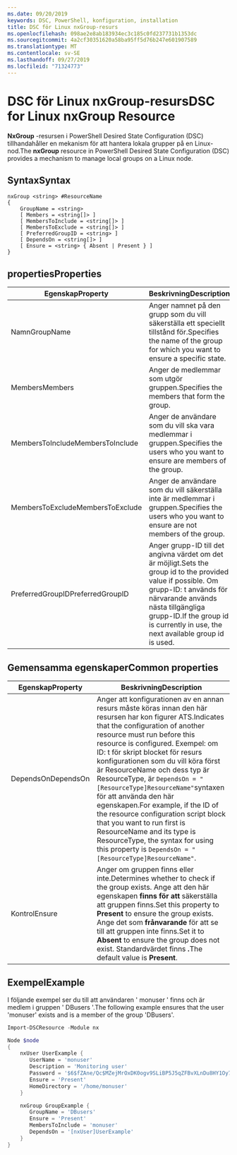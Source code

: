 ```yaml
---
ms.date: 09/20/2019
keywords: DSC, PowerShell, konfiguration, installation
title: DSC för Linux nxGroup-resurs
ms.openlocfilehash: 098ae2e8ab183934ec3c185c0fd237731b1353dc
ms.sourcegitcommit: 4a2cf30351620a58ba95ff5d76b247e601907589
ms.translationtype: MT
ms.contentlocale: sv-SE
ms.lasthandoff: 09/27/2019
ms.locfileid: "71324773"
---
```

# <a name="dsc-for-linux-nxgroup-resource"></a><span data-ttu-id="39971-103">DSC för Linux nxGroup-resurs</span><span class="sxs-lookup"><span data-stu-id="39971-103">DSC for Linux nxGroup Resource</span></span>

<span data-ttu-id="39971-104">**NxGroup** -resursen i PowerShell Desired State Configuration (DSC) tillhandahåller en mekanism för att hantera lokala grupper på en Linux-nod.</span><span class="sxs-lookup"><span data-stu-id="39971-104">The **nxGroup** resource in PowerShell Desired State Configuration (DSC) provides a mechanism to manage local groups on a Linux node.</span></span>

## <a name="syntax"></a><span data-ttu-id="39971-105">Syntax</span><span class="sxs-lookup"><span data-stu-id="39971-105">Syntax</span></span>

```Syntax
nxGroup <string> #ResourceName
{
    GroupName = <string>
    [ Members = <string[]> ]
    [ MembersToInclude = <string[]> ]
    [ MembersToExclude = <string[]> ]
    [ PreferredGroupID = <string> ]
    [ DependsOn = <string[]> ]
    [ Ensure = <string> { Absent | Present } ]
}
```

## <a name="properties"></a><span data-ttu-id="39971-106">properties</span><span class="sxs-lookup"><span data-stu-id="39971-106">Properties</span></span>

|<span data-ttu-id="39971-107">Egenskap</span><span class="sxs-lookup"><span data-stu-id="39971-107">Property</span></span> |<span data-ttu-id="39971-108">Beskrivning</span><span class="sxs-lookup"><span data-stu-id="39971-108">Description</span></span> |
|---|---|
|<span data-ttu-id="39971-109">Namn</span><span class="sxs-lookup"><span data-stu-id="39971-109">GroupName</span></span> |<span data-ttu-id="39971-110">Anger namnet på den grupp som du vill säkerställa ett speciellt tillstånd för.</span><span class="sxs-lookup"><span data-stu-id="39971-110">Specifies the name of the group for which you want to ensure a specific state.</span></span> |
|<span data-ttu-id="39971-111">Members</span><span class="sxs-lookup"><span data-stu-id="39971-111">Members</span></span> |<span data-ttu-id="39971-112">Anger de medlemmar som utgör gruppen.</span><span class="sxs-lookup"><span data-stu-id="39971-112">Specifies the members that form the group.</span></span> |
|<span data-ttu-id="39971-113">MembersToInclude</span><span class="sxs-lookup"><span data-stu-id="39971-113">MembersToInclude</span></span> |<span data-ttu-id="39971-114">Anger de användare som du vill ska vara medlemmar i gruppen.</span><span class="sxs-lookup"><span data-stu-id="39971-114">Specifies the users who you want to ensure are members of the group.</span></span> |
|<span data-ttu-id="39971-115">MembersToExclude</span><span class="sxs-lookup"><span data-stu-id="39971-115">MembersToExclude</span></span> |<span data-ttu-id="39971-116">Anger de användare som du vill säkerställa inte är medlemmar i gruppen.</span><span class="sxs-lookup"><span data-stu-id="39971-116">Specifies the users who you want to ensure are not members of the group.</span></span> |
|<span data-ttu-id="39971-117">PreferredGroupID</span><span class="sxs-lookup"><span data-stu-id="39971-117">PreferredGroupID</span></span> |<span data-ttu-id="39971-118">Anger grupp-ID till det angivna värdet om det är möjligt.</span><span class="sxs-lookup"><span data-stu-id="39971-118">Sets the group id to the provided value if possible.</span></span> <span data-ttu-id="39971-119">Om grupp-ID: t används för närvarande används nästa tillgängliga grupp-ID.</span><span class="sxs-lookup"><span data-stu-id="39971-119">If the group id is currently in use, the next available group id is used.</span></span> |

## <a name="common-properties"></a><span data-ttu-id="39971-120">Gemensamma egenskaper</span><span class="sxs-lookup"><span data-stu-id="39971-120">Common properties</span></span>

|<span data-ttu-id="39971-121">Egenskap</span><span class="sxs-lookup"><span data-stu-id="39971-121">Property</span></span> |<span data-ttu-id="39971-122">Beskrivning</span><span class="sxs-lookup"><span data-stu-id="39971-122">Description</span></span> |
|---|---|
|<span data-ttu-id="39971-123">DependsOn</span><span class="sxs-lookup"><span data-stu-id="39971-123">DependsOn</span></span> |<span data-ttu-id="39971-124">Anger att konfigurationen av en annan resurs måste köras innan den här resursen har kon figurer ATS.</span><span class="sxs-lookup"><span data-stu-id="39971-124">Indicates that the configuration of another resource must run before this resource is configured.</span></span> <span data-ttu-id="39971-125">Exempel: om ID: t för skript blocket för resurs konfigurationen som du vill köra först är ResourceName och dess typ är ResourceType, är `DependsOn = "[ResourceType]ResourceName"`syntaxen för att använda den här egenskapen.</span><span class="sxs-lookup"><span data-stu-id="39971-125">For example, if the ID of the resource configuration script block that you want to run first is ResourceName and its type is ResourceType, the syntax for using this property is `DependsOn = "[ResourceType]ResourceName"`.</span></span> |
|<span data-ttu-id="39971-126">Kontrol</span><span class="sxs-lookup"><span data-stu-id="39971-126">Ensure</span></span> |<span data-ttu-id="39971-127">Anger om gruppen finns eller inte.</span><span class="sxs-lookup"><span data-stu-id="39971-127">Determines whether to check if the group exists.</span></span> <span data-ttu-id="39971-128">Ange att den här egenskapen **finns för att** säkerställa att gruppen finns.</span><span class="sxs-lookup"><span data-stu-id="39971-128">Set this property to **Present** to ensure the group exists.</span></span> <span data-ttu-id="39971-129">Ange det som **frånvarande** för att se till att gruppen inte finns.</span><span class="sxs-lookup"><span data-stu-id="39971-129">Set it to **Absent** to ensure the group does not exist.</span></span> <span data-ttu-id="39971-130">Standardvärdet finns **.**</span><span class="sxs-lookup"><span data-stu-id="39971-130">The default value is **Present**.</span></span> |

## <a name="example"></a><span data-ttu-id="39971-131">Exempel</span><span class="sxs-lookup"><span data-stu-id="39971-131">Example</span></span>

<span data-ttu-id="39971-132">I följande exempel ser du till att användaren ' monuser ' finns och är medlem i gruppen ' DBusers '.</span><span class="sxs-lookup"><span data-stu-id="39971-132">The following example ensures that the user 'monuser' exists and is a member of the group 'DBusers'.</span></span>

```powershell
Import-DSCResource -Module nx

Node $node
{
    nxUser UserExample {
       UserName = 'monuser'
       Description = 'Monitoring user'
       Password = '$6$fZAne/Qc$MZejMrOxDK0ogv9SLiBP5J5qZFBvXLnDu8HY1Oy7ycX.Y3C7mGPUfeQy3A82ev3zIabhDQnj2ayeuGn02CqE/0'
       Ensure = 'Present'
       HomeDirectory = '/home/monuser'
    }

    nxGroup GroupExample {
       GroupName = 'DBusers'
       Ensure = 'Present'
       MembersToInclude = 'monuser'
       DependsOn = '[nxUser]UserExample'
    }
}
```